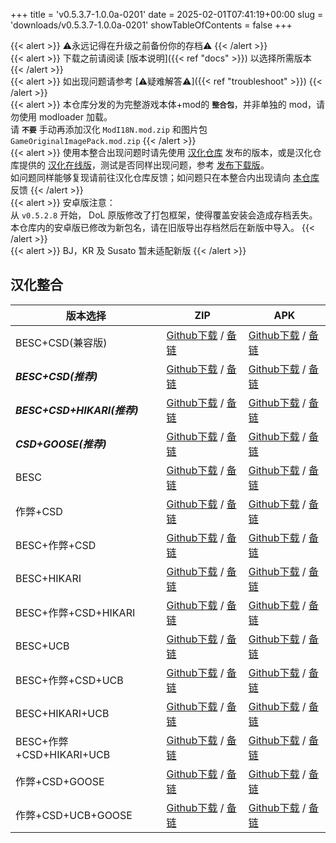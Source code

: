 +++
title = 'v0.5.3.7-1.0.0a-0201'
date = 2025-02-01T07:41:19+00:00
slug = 'downloads/v0.5.3.7-1.0.0a-0201'
showTableOfContents = false
+++

{{< alert >}}
⚠永远记得在升级之前备份你的存档⚠
{{< /alert >}}
<br>
{{< alert >}}
下载之前请阅读 [版本说明]({{< ref "docs" >}}) 以选择所需版本
{{< /alert >}}
<br>
{{< alert >}}
如出现问题请参考 [⚠疑难解答⚠]({{< ref "troubleshoot" >}})
{{< /alert >}}
<br>
{{< alert >}}
本仓库分发的为完整游戏本体+mod的 **`整合包`**，并非单独的 mod，请勿使用 modloader 加载。
<br>
请 **`不要`** 手动再添加汉化 `ModI18N.mod.zip` 和图片包 `GameOriginalImagePack.mod.zip`
{{< /alert >}}
<br>
{{< alert >}}
使用本整合出现问题时请先使用 [汉化仓库](https://github.com/Eltirosto/Degrees-of-Lewdity-Chinese-Localization) 发布的版本，或是汉化仓库提供的 [汉化在线版](https://eltirosto.github.io/Degrees-of-Lewdity-Chinese-Localization/)，测试是否同样出现问题，参考 [发布下载版](https://github.com/Eltirosto/Degrees-of-Lewdity-Chinese-Localization/blob/main/README.md#%E5%8F%91%E5%B8%83%E4%B8%8B%E8%BD%BD%E7%89%88)。
<br>
如问题同样能够复现请前往汉化仓库反馈；如问题只在本整合内出现请向 [本仓库](https://github.com/DoL-Lyra/Lyra/issues) 反馈
{{< /alert >}}
<br>
{{< alert >}}
安卓版注意：
<br>
从 `v0.5.2.8` 开始， DoL 原版修改了打包框架，使得覆盖安装会造成存档丢失。本仓库内的安卓版已修改为新包名，请在旧版导出存档然后在新版中导入。
{{< /alert >}}
<br>
{{< alert >}}
BJ，KR 及 Susato 暂未适配新版
{{< /alert >}}

## 汉化整合

|         版本选择          |                                                                                                                                                           ZIP                                                                                                                                                            |                                                                                                                                                           APK                                                                                                                                                            |
|---------------------------|--------------------------------------------------------------------------------------------------------------------------------------------------------------------------------------------------------------------------------------------------------------------------------------------------------------------------|--------------------------------------------------------------------------------------------------------------------------------------------------------------------------------------------------------------------------------------------------------------------------------------------------------------------------|
|BESC+CSD(兼容版)           |[Github下载](https://github.com/DoL-Lyra/Lyra/releases/download/v0.5.3.7-1.0.0a-0201/DoL-0.5.3.7-Lyra-1.0.0a-polyfill-besc-cheat-csd-0201.zip ) / [备链](https://ghfast.top/https://github.com/DoL-Lyra/Lyra/releases/download/v0.5.3.7-1.0.0a-0201/DoL-0.5.3.7-Lyra-1.0.0a-polyfill-besc-cheat-csd-0201.zip )    |[Github下载](https://github.com/DoL-Lyra/Lyra/releases/download/v0.5.3.7-1.0.0a-0201/DoL-0.5.3.7-Lyra-1.0.0a-polyfill-besc-cheat-csd-0201.apk ) / [备链](https://ghfast.top/https://github.com/DoL-Lyra/Lyra/releases/download/v0.5.3.7-1.0.0a-0201/DoL-0.5.3.7-Lyra-1.0.0a-polyfill-besc-cheat-csd-0201.apk )    |
|***BESC+CSD(推荐)***       |[Github下载](https://github.com/DoL-Lyra/Lyra/releases/download/v0.5.3.7-1.0.0a-0201/DoL-0.5.3.7-Lyra-1.0.0a-besc-csd-0201.zip ) / [备链](https://ghfast.top/https://github.com/DoL-Lyra/Lyra/releases/download/v0.5.3.7-1.0.0a-0201/DoL-0.5.3.7-Lyra-1.0.0a-besc-csd-0201.zip )                                  |[Github下载](https://github.com/DoL-Lyra/Lyra/releases/download/v0.5.3.7-1.0.0a-0201/DoL-0.5.3.7-Lyra-1.0.0a-besc-csd-0201.apk ) / [备链](https://ghfast.top/https://github.com/DoL-Lyra/Lyra/releases/download/v0.5.3.7-1.0.0a-0201/DoL-0.5.3.7-Lyra-1.0.0a-besc-csd-0201.apk )                                  |
|***BESC+CSD+HIKARI(推荐)***|[Github下载](https://github.com/DoL-Lyra/Lyra/releases/download/v0.5.3.7-1.0.0a-0201/DoL-0.5.3.7-Lyra-1.0.0a-besc-csd-hikari-0201.zip ) / [备链](https://ghfast.top/https://github.com/DoL-Lyra/Lyra/releases/download/v0.5.3.7-1.0.0a-0201/DoL-0.5.3.7-Lyra-1.0.0a-besc-csd-hikari-0201.zip )                    |[Github下载](https://github.com/DoL-Lyra/Lyra/releases/download/v0.5.3.7-1.0.0a-0201/DoL-0.5.3.7-Lyra-1.0.0a-besc-csd-hikari-0201.apk ) / [备链](https://ghfast.top/https://github.com/DoL-Lyra/Lyra/releases/download/v0.5.3.7-1.0.0a-0201/DoL-0.5.3.7-Lyra-1.0.0a-besc-csd-hikari-0201.apk )                    |
|***CSD+GOOSE(推荐)***      |[Github下载](https://github.com/DoL-Lyra/Lyra/releases/download/v0.5.3.7-1.0.0a-0201/DoL-0.5.3.7-Lyra-1.0.0a-csd-goose-0201.zip ) / [备链](https://ghfast.top/https://github.com/DoL-Lyra/Lyra/releases/download/v0.5.3.7-1.0.0a-0201/DoL-0.5.3.7-Lyra-1.0.0a-csd-goose-0201.zip )                                |[Github下载](https://github.com/DoL-Lyra/Lyra/releases/download/v0.5.3.7-1.0.0a-0201/DoL-0.5.3.7-Lyra-1.0.0a-csd-goose-0201.apk ) / [备链](https://ghfast.top/https://github.com/DoL-Lyra/Lyra/releases/download/v0.5.3.7-1.0.0a-0201/DoL-0.5.3.7-Lyra-1.0.0a-csd-goose-0201.apk )                                |
|BESC                       |[Github下载](https://github.com/DoL-Lyra/Lyra/releases/download/v0.5.3.7-1.0.0a-0201/DoL-0.5.3.7-Lyra-1.0.0a-besc-0201.zip ) / [备链](https://ghfast.top/https://github.com/DoL-Lyra/Lyra/releases/download/v0.5.3.7-1.0.0a-0201/DoL-0.5.3.7-Lyra-1.0.0a-besc-0201.zip )                                          |[Github下载](https://github.com/DoL-Lyra/Lyra/releases/download/v0.5.3.7-1.0.0a-0201/DoL-0.5.3.7-Lyra-1.0.0a-besc-0201.apk ) / [备链](https://ghfast.top/https://github.com/DoL-Lyra/Lyra/releases/download/v0.5.3.7-1.0.0a-0201/DoL-0.5.3.7-Lyra-1.0.0a-besc-0201.apk )                                          |
|作弊+CSD                   |[Github下载](https://github.com/DoL-Lyra/Lyra/releases/download/v0.5.3.7-1.0.0a-0201/DoL-0.5.3.7-Lyra-1.0.0a-cheat-csd-0201.zip ) / [备链](https://ghfast.top/https://github.com/DoL-Lyra/Lyra/releases/download/v0.5.3.7-1.0.0a-0201/DoL-0.5.3.7-Lyra-1.0.0a-cheat-csd-0201.zip )                                |[Github下载](https://github.com/DoL-Lyra/Lyra/releases/download/v0.5.3.7-1.0.0a-0201/DoL-0.5.3.7-Lyra-1.0.0a-cheat-csd-0201.apk ) / [备链](https://ghfast.top/https://github.com/DoL-Lyra/Lyra/releases/download/v0.5.3.7-1.0.0a-0201/DoL-0.5.3.7-Lyra-1.0.0a-cheat-csd-0201.apk )                                |
|BESC+作弊+CSD              |[Github下载](https://github.com/DoL-Lyra/Lyra/releases/download/v0.5.3.7-1.0.0a-0201/DoL-0.5.3.7-Lyra-1.0.0a-besc-cheat-csd-0201.zip ) / [备链](https://ghfast.top/https://github.com/DoL-Lyra/Lyra/releases/download/v0.5.3.7-1.0.0a-0201/DoL-0.5.3.7-Lyra-1.0.0a-besc-cheat-csd-0201.zip )                      |[Github下载](https://github.com/DoL-Lyra/Lyra/releases/download/v0.5.3.7-1.0.0a-0201/DoL-0.5.3.7-Lyra-1.0.0a-besc-cheat-csd-0201.apk ) / [备链](https://ghfast.top/https://github.com/DoL-Lyra/Lyra/releases/download/v0.5.3.7-1.0.0a-0201/DoL-0.5.3.7-Lyra-1.0.0a-besc-cheat-csd-0201.apk )                      |
|BESC+HIKARI                |[Github下载](https://github.com/DoL-Lyra/Lyra/releases/download/v0.5.3.7-1.0.0a-0201/DoL-0.5.3.7-Lyra-1.0.0a-besc-hikari-0201.zip ) / [备链](https://ghfast.top/https://github.com/DoL-Lyra/Lyra/releases/download/v0.5.3.7-1.0.0a-0201/DoL-0.5.3.7-Lyra-1.0.0a-besc-hikari-0201.zip )                            |[Github下载](https://github.com/DoL-Lyra/Lyra/releases/download/v0.5.3.7-1.0.0a-0201/DoL-0.5.3.7-Lyra-1.0.0a-besc-hikari-0201.apk ) / [备链](https://ghfast.top/https://github.com/DoL-Lyra/Lyra/releases/download/v0.5.3.7-1.0.0a-0201/DoL-0.5.3.7-Lyra-1.0.0a-besc-hikari-0201.apk )                            |
|BESC+作弊+CSD+HIKARI       |[Github下载](https://github.com/DoL-Lyra/Lyra/releases/download/v0.5.3.7-1.0.0a-0201/DoL-0.5.3.7-Lyra-1.0.0a-besc-cheat-csd-hikari-0201.zip ) / [备链](https://ghfast.top/https://github.com/DoL-Lyra/Lyra/releases/download/v0.5.3.7-1.0.0a-0201/DoL-0.5.3.7-Lyra-1.0.0a-besc-cheat-csd-hikari-0201.zip )        |[Github下载](https://github.com/DoL-Lyra/Lyra/releases/download/v0.5.3.7-1.0.0a-0201/DoL-0.5.3.7-Lyra-1.0.0a-besc-cheat-csd-hikari-0201.apk ) / [备链](https://ghfast.top/https://github.com/DoL-Lyra/Lyra/releases/download/v0.5.3.7-1.0.0a-0201/DoL-0.5.3.7-Lyra-1.0.0a-besc-cheat-csd-hikari-0201.apk )        |
|BESC+UCB                   |[Github下载](https://github.com/DoL-Lyra/Lyra/releases/download/v0.5.3.7-1.0.0a-0201/DoL-0.5.3.7-Lyra-1.0.0a-besc-ucb-0201.zip ) / [备链](https://ghfast.top/https://github.com/DoL-Lyra/Lyra/releases/download/v0.5.3.7-1.0.0a-0201/DoL-0.5.3.7-Lyra-1.0.0a-besc-ucb-0201.zip )                                  |[Github下载](https://github.com/DoL-Lyra/Lyra/releases/download/v0.5.3.7-1.0.0a-0201/DoL-0.5.3.7-Lyra-1.0.0a-besc-ucb-0201.apk ) / [备链](https://ghfast.top/https://github.com/DoL-Lyra/Lyra/releases/download/v0.5.3.7-1.0.0a-0201/DoL-0.5.3.7-Lyra-1.0.0a-besc-ucb-0201.apk )                                  |
|BESC+作弊+CSD+UCB          |[Github下载](https://github.com/DoL-Lyra/Lyra/releases/download/v0.5.3.7-1.0.0a-0201/DoL-0.5.3.7-Lyra-1.0.0a-besc-cheat-csd-ucb-0201.zip ) / [备链](https://ghfast.top/https://github.com/DoL-Lyra/Lyra/releases/download/v0.5.3.7-1.0.0a-0201/DoL-0.5.3.7-Lyra-1.0.0a-besc-cheat-csd-ucb-0201.zip )              |[Github下载](https://github.com/DoL-Lyra/Lyra/releases/download/v0.5.3.7-1.0.0a-0201/DoL-0.5.3.7-Lyra-1.0.0a-besc-cheat-csd-ucb-0201.apk ) / [备链](https://ghfast.top/https://github.com/DoL-Lyra/Lyra/releases/download/v0.5.3.7-1.0.0a-0201/DoL-0.5.3.7-Lyra-1.0.0a-besc-cheat-csd-ucb-0201.apk )              |
|BESC+HIKARI+UCB            |[Github下载](https://github.com/DoL-Lyra/Lyra/releases/download/v0.5.3.7-1.0.0a-0201/DoL-0.5.3.7-Lyra-1.0.0a-besc-hikari-ucb-0201.zip ) / [备链](https://ghfast.top/https://github.com/DoL-Lyra/Lyra/releases/download/v0.5.3.7-1.0.0a-0201/DoL-0.5.3.7-Lyra-1.0.0a-besc-hikari-ucb-0201.zip )                    |[Github下载](https://github.com/DoL-Lyra/Lyra/releases/download/v0.5.3.7-1.0.0a-0201/DoL-0.5.3.7-Lyra-1.0.0a-besc-hikari-ucb-0201.apk ) / [备链](https://ghfast.top/https://github.com/DoL-Lyra/Lyra/releases/download/v0.5.3.7-1.0.0a-0201/DoL-0.5.3.7-Lyra-1.0.0a-besc-hikari-ucb-0201.apk )                    |
|BESC+作弊+CSD+HIKARI+UCB   |[Github下载](https://github.com/DoL-Lyra/Lyra/releases/download/v0.5.3.7-1.0.0a-0201/DoL-0.5.3.7-Lyra-1.0.0a-besc-cheat-csd-hikari-ucb-0201.zip ) / [备链](https://ghfast.top/https://github.com/DoL-Lyra/Lyra/releases/download/v0.5.3.7-1.0.0a-0201/DoL-0.5.3.7-Lyra-1.0.0a-besc-cheat-csd-hikari-ucb-0201.zip )|[Github下载](https://github.com/DoL-Lyra/Lyra/releases/download/v0.5.3.7-1.0.0a-0201/DoL-0.5.3.7-Lyra-1.0.0a-besc-cheat-csd-hikari-ucb-0201.apk ) / [备链](https://ghfast.top/https://github.com/DoL-Lyra/Lyra/releases/download/v0.5.3.7-1.0.0a-0201/DoL-0.5.3.7-Lyra-1.0.0a-besc-cheat-csd-hikari-ucb-0201.apk )|
|作弊+CSD+GOOSE             |[Github下载](https://github.com/DoL-Lyra/Lyra/releases/download/v0.5.3.7-1.0.0a-0201/DoL-0.5.3.7-Lyra-1.0.0a-cheat-csd-goose-0201.zip ) / [备链](https://ghfast.top/https://github.com/DoL-Lyra/Lyra/releases/download/v0.5.3.7-1.0.0a-0201/DoL-0.5.3.7-Lyra-1.0.0a-cheat-csd-goose-0201.zip )                    |[Github下载](https://github.com/DoL-Lyra/Lyra/releases/download/v0.5.3.7-1.0.0a-0201/DoL-0.5.3.7-Lyra-1.0.0a-cheat-csd-goose-0201.apk ) / [备链](https://ghfast.top/https://github.com/DoL-Lyra/Lyra/releases/download/v0.5.3.7-1.0.0a-0201/DoL-0.5.3.7-Lyra-1.0.0a-cheat-csd-goose-0201.apk )                    |
|作弊+CSD+UCB+GOOSE         |[Github下载](https://github.com/DoL-Lyra/Lyra/releases/download/v0.5.3.7-1.0.0a-0201/DoL-0.5.3.7-Lyra-1.0.0a-cheat-csd-goose-ucb-0201.zip ) / [备链](https://ghfast.top/https://github.com/DoL-Lyra/Lyra/releases/download/v0.5.3.7-1.0.0a-0201/DoL-0.5.3.7-Lyra-1.0.0a-cheat-csd-goose-ucb-0201.zip )            |[Github下载](https://github.com/DoL-Lyra/Lyra/releases/download/v0.5.3.7-1.0.0a-0201/DoL-0.5.3.7-Lyra-1.0.0a-cheat-csd-goose-ucb-0201.apk ) / [备链](https://ghfast.top/https://github.com/DoL-Lyra/Lyra/releases/download/v0.5.3.7-1.0.0a-0201/DoL-0.5.3.7-Lyra-1.0.0a-cheat-csd-goose-ucb-0201.apk )            |
